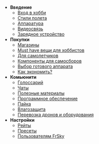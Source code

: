 * **Введение**
  * [Вход в хобби](intro/README.md)
  * [Стили полета](intro/flightstyles.md)
  * [Аппаратура](intro/tx.md)
  * [Видеосвязь](intro/videoRx.md)
  * [Зарядное устройство](intro/power.md)
* **Покупки**
  * [Магазины](shop/README.md)
  * [Must have вещи для хоббистов](shop/nessesary.md)
  * [Для самолетчиков](shop/airplanes.md)
  * [Компоненты для самосборов](firstQUAD/DIY.md)
  * [Выбор готового аппарата](firstQUAD/KIT.md)
  * [Как экономить?](shop/lifehacks.md)
* **Комьюнити**
  * [Голоссарий](community/glossarium.md)
  * [Чаты](community/chats.md)
  * [Полезные материалы](community/usefull.md)
  * [Программное обеспечение](firstQUAD/software.md)
  * [Пайка](community/soldering.md)
  * [Влагозащита](community/coating.md)
  * [Перевозка дронов и оборудования](intro/bags.md)
* **Настройки**
  * [Рейты](settings/rates.md)
  * [Пресеты](settings/presets.md)
  * [Пользователям FrSky](settings/frsky.md)
